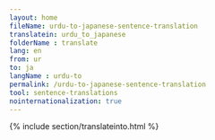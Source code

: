 ```yaml
---
layout: home
fileName: urdu-to-japanese-sentence-translation
translatein: urdu_to_japanese
folderName : translate
lang: en
from: ur
to: ja
langName : urdu-to
permalink: /urdu-to-japanese-sentence-translation
tool: sentence-translations
nointernationalization: true
---
```

{% include section/translateinto.html %}
